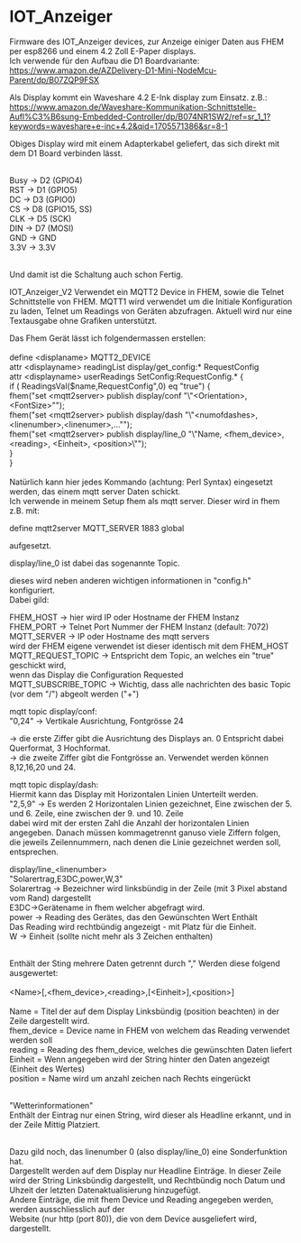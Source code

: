 # IOT_Anzeiger

Firmware des IOT_Anzeiger devices, zur Anzeige einiger Daten aus FHEM per esp8266 und einem 4.2 Zoll E-Paper displays.<br>
Ich verwende für den Aufbau die D1 Boardvariante:<br>
https://www.amazon.de/AZDelivery-D1-Mini-NodeMcu-Parent/dp/B07ZQP9FSX

Als Display kommt ein Waveshare 4.2 E-Ink display zum Einsatz. z.B.:<br>
https://www.amazon.de/Waveshare-Kommunikation-Schnittstelle-Aufl%C3%B6sung-Embedded-Controller/dp/B074NR1SW2/ref=sr_1_1?keywords=waveshare+e-inc+4.2&qid=1705571386&sr=8-1

Obiges Display wird mit einem Adapterkabel geliefert, das sich direkt mit dem D1 Board verbinden lässt.<br><br>

Busy -> D2 (GPIO4)<br>
RST  -> D1 (GPIO5)<br>
DC   -> D3 (GPIO0)<br>
CS   -> D8 (GPIO15, SS)<br>
CLK  -> D5 (SCK)<br>
DIN  -> D7 (MOSI)<br>
GND  -> GND<br>
3.3V -> 3.3V<br><br>

Und damit ist die Schaltung auch schon Fertig.<br>

IOT_Anzeiger_V2 Verwendet ein MQTT2 Device in FHEM, sowie die Telnet Schnittstelle von FHEM.
MQTT1 wird verwendet um die Initiale Konfiguration zu laden, Telnet um Readings von Geräten abzufragen.
Aktuell wird nur eine Textausgabe ohne Grafiken unterstützt.<br>

Das Fhem Gerät lässt ich folgendermassen erstellen:<br><br>
define \<displaname\> MQTT2_DEVICE <your mqtt server><br>
attr \<displayname\> readingList display/get_config:* RequestConfig<br>
attr \<displayname\> userReadings SetConfig:RequestConfig.* \{<br>
    if ( ReadingsVal($name,RequestConfig",0) eq "true") \{<br>
        fhem("set \<mqtt2server\> publish display/conf "\\"\<Orientation\>,\<FontSize\>\"");<br>
        fhem("set \<mqtt2server\> publish display/dash "\\"\<numofdashes\>,\<linenumber\>,\<linenumer\>,...\"");<br>
        fhem("set \<mqtt2server\> publish display/line_0 "\\"Name, \<fhem_device\>, \<reading\>, \<Einheit\>, \<position\>\\"");<br>
    \}<br>
\}<br><br>
Natürlich kann hier jedes Kommando (achtung: Perl Syntax) eingesetzt werden, das einem mqtt server Daten schickt.<br>
Ich verwende in meinem Setup fhem als mqtt server. Dieser wird in fhem z.B. mit:<br>


define mqtt2server MQTT_SERVER 1883 global<br>

aufgesetzt.<br>

display/line_0 ist dabei das sogenannte Topic.<br>

dieses wird neben anderen wichtigen informationen in "config.h" konfiguriert.<br>
Dabei gild:<br>

FHEM_HOST -> hier wird IP oder Hostname der FHEM Instanz<br>
FHEM_PORT -> Telnet Port Nummer der FHEM Instanz (default: 7072)<br>
MQTT_SERVER -> IP oder Hostname des mqtt servers<br>
               wird der FHEM eigene verwendet ist dieser identisch mit dem FHEM_HOST<br>
MQTT_REQUEST_TOPIC -> Entspricht dem Topic, an welches ein "true" geschickt wird,<br>
                      wenn das Display die Configuration Requested<br>
MQTT_SUBSCRIBE_TOPIC -> Wichtig, dass alle nachrichten des basic Topic (vor dem "/") abgeolt werden ("+")<br>

mqtt topic display/conf:<br>
"0,24" -> Vertikale Ausrichtung, Fontgrösse 24<br>

-> die erste Ziffer gibt die Ausrichtung des Displays an. 0 Entspricht dabei Querformat, 3 Hochformat.<br>
-> die zweite Ziffer gibt die Fontgrösse an. Verwendet werden können 8,12,16,20 und 24.<br>

mqtt topic display/dash:<br>
Hiermit kann das Display mit Horizontalen Linien Unterteilt werden.<br>
"2,5,9" -> Es werden 2 Horizontalen Linien gezeichnet, Eine zwischen der 5. und 6. Zeile, eine zwischen der 9. und 10. Zeile<br>
dabei wird mit der ersten Zahl die Anzahl der horizontalen Linien angegeben. Danach müssen kommagetrennt ganuso viele Ziffern folgen,<br>
die jeweils Zeilennummern, nach denen die Linie gezeichnet werden soll, entsprechen.<br>

display/line_\<linenumber\><br>
"Solarertrag,E3DC,power,W,3" <br>
Solarertrag -> Bezeichner wird linksbündig in der Zeile (mit 3 Pixel abstand vom Rand) dargestellt<br>
E3DC->Gerätename in fhem welcher abgefragt wird.<br>
power -> Reading des Gerätes, das den Gewünschten Wert Enthält<br>
Das Reading wird rechtbündig angezeigt - mit Platz für die Einheit.<br>
W -> Einheit (sollte nicht mehr als 3 Zeichen enthalten)<br><br>

Enthält der Sting mehrere Daten getrennt durch "," Werden diese folgend ausgewertet:<br><br>
\<Name\>\[,\<fhem_device\>,\<reading\>,\[\<Einheit\>\],\<position\>\]<br><br>
Name = Titel der auf dem Display Linksbündig (position beachten) in der Zeile dargestellt wird.<br>
fhem_device = Device name in FHEM von welchem das Reading verwendet werden soll <br>
reading = Reading des fhem_device, welches die gewünschten Daten liefert<br>
Einheit = Wenn angegeben wird der String hinter den Daten angezeigt (Einheit des Wertes)<br>
position = Name wird um anzahl <position> zeichen nach Rechts eingerückt<br><br>

"Wetterinformationen" <br>
Enthält der Eintrag nur einen String, wird dieser als Headline erkannt, und in der Zeile Mittig Platziert.<br><br>

Dazu gild noch, das linenumber 0 (also display/line_0) eine Sonderfunktion hat. <br>
Dargestellt werden auf dem Display nur Headline Einträge. In dieser Zeile wird der String Linksbündig dargestellt,
und Rechtbündig noch Datum und Uhzeit der letzten Datenaktualisierung hinzugefügt.<br>
Andere Einträge, die mit fhem Device und Reading angegeben werden, werden ausschliesslich auf der <br>
Website (nur http (port 80)), die von dem Device ausgeliefert wird, dargestellt.<br>

